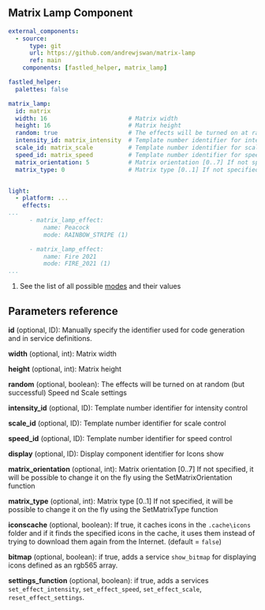 ## Matrix Lamp Component

```Yaml
external_components:
  - source:
      type: git
      url: https://github.com/andrewjswan/matrix-lamp
      ref: main
    components: [fastled_helper, matrix_lamp]

fastled_helper:
  palettes: false

matrix_lamp:
  id: matrix
  width: 16                       # Matrix width
  height: 16                      # Matrix height
  random: true                    # The effects will be turned on at random (but successful) Speed ​nd Scale settings
  intensity_id: matrix_intensity  # Template number identifier for intensity control
  scale_id: matrix_scale          # Template number identifier for scale control
  speed_id: matrix_speed          # Template number identifier for speed control
  matrix_orientation: 5           # Matrix orientation [0..7] If not specified, it will be possible to change it on the fly using the SetMatrixOrientation function
  matrix_type: 0                  # Matrix type [0..1] If not specified, it will be possible to change it on the fly using the SetMatrixType function


light:
  - platform: ...
    effects:
...
      - matrix_lamp_effect:
          name: Peacock
          mode: RAINBOW_STRIPE (1)

      - matrix_lamp_effect:
          name: Fire 2021
          mode: FIRE_2021 (1)
...
```

1.  See the list of all possible [modes](effects.md) and their values

## Parameters reference

**id** (optional, ID): Manually specify the identifier used for code generation and in service definitions.

**width** (optional, int): Matrix width

**height** (optional, int):  Matrix height

**random** (optional, boolean): The effects will be turned on at random (but successful) Speed ​nd Scale settings

**intensity_id** (optional, ID): Template number identifier for intensity control

**scale_id** (optional, ID): Template number identifier for scale control

**speed_id** (optional, ID): Template number identifier for speed control

**display** (optional, ID): Display component identifier for Icons show

**matrix_orientation** (optional, int): Matrix orientation [0..7] If not specified, it will be possible to change it on the fly using the SetMatrixOrientation function

**matrix_type** (optional, int): Matrix type [0..1] If not specified, it will be possible to change it on the fly using the SetMatrixType function

**iconscache** (optional, boolean): If true, it caches icons in the `.cache\icons` folder and if it finds the specified icons in the cache, it uses them instead of trying to download them again from the Internet. (default = `false`)

**bitmap** (optional, boolean): if true, adds a service `show_bitmap` for displaying icons defined as an rgb565 array.

**settings_function** (optional, boolean): if true, adds a services `set_effect_intensity`, `set_effect_speed`, `set_effect_scale`, `reset_effect_settings`.

